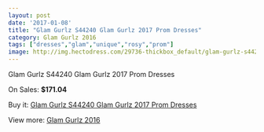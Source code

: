 ```yaml
---
layout: post
date: '2017-01-08'
title: "Glam Gurlz S44240 Glam Gurlz 2017 Prom Dresses"
category: Glam Gurlz 2016
tags: ["dresses","glam","unique","rosy","prom"]
image: http://img.hectodress.com/29736-thickbox_default/glam-gurlz-s44240-glam-gurlz-2012-prom-dresses.jpg
---
```

Glam Gurlz S44240 Glam Gurlz 2017 Prom Dresses

On Sales: **$171.04**
<a href="https://www.hectodress.com/glam-gurlz-2013/13750-glam-gurlz-s44240-glam-gurlz-2012-prom-dresses.html"><amp-img layout="responsive" width="600" height="600" src="//img.hectodress.com/29736-thickbox_default/glam-gurlz-s44240-glam-gurlz-2012-prom-dresses.jpg" alt="Glam Gurlz S44240 Glam Gurlz 2017 Prom Dresses 0" /></a>
<a href="https://www.hectodress.com/glam-gurlz-2013/13750-glam-gurlz-s44240-glam-gurlz-2012-prom-dresses.html"><amp-img layout="responsive" width="600" height="600" src="//img.hectodress.com/29738-thickbox_default/glam-gurlz-s44240-glam-gurlz-2012-prom-dresses.jpg" alt="Glam Gurlz S44240 Glam Gurlz 2017 Prom Dresses 1" /></a>
<a href="https://www.hectodress.com/glam-gurlz-2013/13750-glam-gurlz-s44240-glam-gurlz-2012-prom-dresses.html"><amp-img layout="responsive" width="600" height="600" src="//img.hectodress.com/29737-thickbox_default/glam-gurlz-s44240-glam-gurlz-2012-prom-dresses.jpg" alt="Glam Gurlz S44240 Glam Gurlz 2017 Prom Dresses 2" /></a>

Buy it: [Glam Gurlz S44240 Glam Gurlz 2017 Prom Dresses](https://www.hectodress.com/glam-gurlz-2013/13750-glam-gurlz-s44240-glam-gurlz-2012-prom-dresses.html "Glam Gurlz S44240 Glam Gurlz 2017 Prom Dresses")

View more: [Glam Gurlz 2016](https://www.hectodress.com/225-glam-gurlz-2013 "Glam Gurlz 2016")